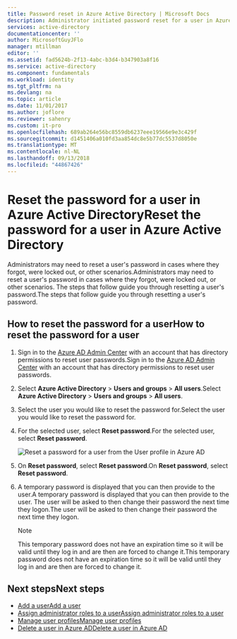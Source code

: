 ```yaml
---
title: Password reset in Azure Active Directory | Microsoft Docs
description: Administrator initiated password reset for a user in Azure Active Directory
services: active-directory
documentationcenter: ''
author: MicrosoftGuyJFlo
manager: mtillman
editor: ''
ms.assetid: fad5624b-2f13-4abc-b3d4-b347903a8f16
ms.service: active-directory
ms.component: fundamentals
ms.workload: identity
ms.tgt_pltfrm: na
ms.devlang: na
ms.topic: article
ms.date: 11/01/2017
ms.author: joflore
ms.reviewer: sahenry
ms.custom: it-pro
ms.openlocfilehash: 689ab264e56bc8559db6237eee19566e9e3c429f
ms.sourcegitcommit: d1451406a010fd3aa854dc8e5b77dc5537d8050e
ms.translationtype: MT
ms.contentlocale: nl-NL
ms.lasthandoff: 09/13/2018
ms.locfileid: "44867426"
---
```

# <a name="reset-the-password-for-a-user-in-azure-active-directory"></a><span data-ttu-id="1aa77-103">Reset the password for a user in Azure Active Directory</span><span class="sxs-lookup"><span data-stu-id="1aa77-103">Reset the password for a user in Azure Active Directory</span></span>

<span data-ttu-id="1aa77-104">Administrators may need to reset a user's password in cases where they forgot, were locked out, or other scenarios.</span><span class="sxs-lookup"><span data-stu-id="1aa77-104">Administrators may need to reset a user's password in cases where they forgot, were locked out, or other scenarios.</span></span> <span data-ttu-id="1aa77-105">The steps that follow guide you through resetting a user's password.</span><span class="sxs-lookup"><span data-stu-id="1aa77-105">The steps that follow guide you through resetting a user's password.</span></span>

## <a name="how-to-reset-the-password-for-a-user"></a><span data-ttu-id="1aa77-106">How to reset the password for a user</span><span class="sxs-lookup"><span data-stu-id="1aa77-106">How to reset the password for a user</span></span>

1. <span data-ttu-id="1aa77-107">Sign in to the [Azure AD Admin Center](https://aad.portal.azure.com) with an account that has directory permissions to reset user passwords.</span><span class="sxs-lookup"><span data-stu-id="1aa77-107">Sign in to the [Azure AD Admin Center](https://aad.portal.azure.com) with an account that has directory permissions to reset user passwords.</span></span>
2. <span data-ttu-id="1aa77-108">Select  **Azure Active Directory** > **Users and groups** > **All users**.</span><span class="sxs-lookup"><span data-stu-id="1aa77-108">Select  **Azure Active Directory** > **Users and groups** > **All users**.</span></span>
3. <span data-ttu-id="1aa77-109">Select the user you would like to reset the password for.</span><span class="sxs-lookup"><span data-stu-id="1aa77-109">Select the user you would like to reset the password for.</span></span>
2. <span data-ttu-id="1aa77-110">For the selected user, select **Reset password**.</span><span class="sxs-lookup"><span data-stu-id="1aa77-110">For the selected user, select **Reset password**.</span></span>

    ![Reset a password for a user from the User profile in Azure AD](./media/active-directory-users-reset-password-azure-portal/user-password-reset.png)
    
6. <span data-ttu-id="1aa77-112">On **Reset password**, select **Reset password**.</span><span class="sxs-lookup"><span data-stu-id="1aa77-112">On **Reset password**, select **Reset password**.</span></span>
7. <span data-ttu-id="1aa77-113">A temporary password is displayed that you can then provide to the user.</span><span class="sxs-lookup"><span data-stu-id="1aa77-113">A temporary password is displayed that you can then provide to the user.</span></span> <span data-ttu-id="1aa77-114">The user will be asked to then change their password the next time they logon.</span><span class="sxs-lookup"><span data-stu-id="1aa77-114">The user will be asked to then change their password the next time they logon.</span></span> 

   > [!NOTE]
   > <span data-ttu-id="1aa77-115">This temporary password does not have an expiration time so it will be valid until they log in and are then are forced to change it.</span><span class="sxs-lookup"><span data-stu-id="1aa77-115">This temporary password does not have an expiration time so it will be valid until they log in and are then are forced to change it.</span></span> 

## <a name="next-steps"></a><span data-ttu-id="1aa77-116">Next steps</span><span class="sxs-lookup"><span data-stu-id="1aa77-116">Next steps</span></span>
* [<span data-ttu-id="1aa77-117">Add a user</span><span class="sxs-lookup"><span data-stu-id="1aa77-117">Add a user</span></span>](../add-users-azure-active-directory.md)
* [<span data-ttu-id="1aa77-118">Assign administrator roles to a user</span><span class="sxs-lookup"><span data-stu-id="1aa77-118">Assign administrator roles to a user</span></span>](active-directory-users-assign-role-azure-portal.md)
* [<span data-ttu-id="1aa77-119">Manage user profiles</span><span class="sxs-lookup"><span data-stu-id="1aa77-119">Manage user profiles</span></span>](active-directory-users-profile-azure-portal.md)
* [<span data-ttu-id="1aa77-120">Delete a user in Azure AD</span><span class="sxs-lookup"><span data-stu-id="1aa77-120">Delete a user in Azure AD</span></span>](../add-users-azure-active-directory.md)
